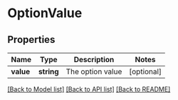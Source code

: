 # OptionValue

## Properties
Name | Type | Description | Notes
------------ | ------------- | ------------- | -------------
**value** | **string** | The option value | [optional] 

[[Back to Model list]](../README.md#documentation-for-models) [[Back to API list]](../README.md#documentation-for-api-endpoints) [[Back to README]](../README.md)


